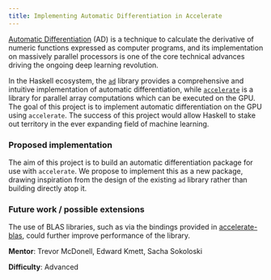 ```yaml
---
title: Implementing Automatic Differentiation in Accelerate
---
```


[Automatic Differentiation][wiki-ad] (AD) is a technique to calculate the
derivative of numeric functions expressed as computer programs, and its
implementation on massively parallel processors is one of the core technical
advances driving the ongoing deep learning revolution.

In the Haskell ecosystem, the [`ad`][hackage-ad] library provides a
comprehensive and intuitive implementation of automatic differentiation, while
[`accelerate`][hackage-accelerate] is a library for parallel array computations
which can be executed on <!-- multicore CPUs and --> the GPU. <!--
However, in order to support the more restrictive GPU architecture, `accelerate`
is implemented as an _embedded language_, and thus ... blah difficulties
--> The goal of this project is to implement automatic differentiation on
the GPU using `accelerate`. The success of this project would allow
Haskell to stake out territory in the ever expanding field of machine learning.

### Proposed implementation

The aim of this project is to build an automatic differentiation package for use
with `accelerate`. We propose to implement this as a new package, drawing
inspiration from the design of the existing `ad` library rather than building
directly atop it.

<!--
This proposal can be broken into two largely distinct phases:

  1. Update the `ad` library to work with a vectored representation, as
     described in [ad#2]. This would enable the library functions to operate
     using more traditional array representations for the AD variables, such as
     unboxed vectors, and, in particular, should enable us to use the GPU-backed
     arrays from `accelerate`.

  2. Using this new API as a base, add any necessary functions and instances
     required to execute operations from the `ad` library using `accelerate`.
     Since `accelerate` is implemented as an embedded language, it does not
     manipulate regular Haskell data types directly. Instead, we must specify
     how manipulating the AD variables corresponds to terms in the Accelerate
     language, so that these operations can be compiled into GPU code.
-->

### Future work / possible extensions

The use of BLAS libraries, such as via the bindings provided in
[accelerate-blas][hackage-accelerate-blas], could further improve performance of
the library.

<!--
[Accelerate](https://github.com/AccelerateHS) is a domain specific language for defining abstract
array computations in Haskell, which can then be executed by different computational architectures
including parallel processors and GPUs. Automatic Differentation is a technique for taking numerical
functions and analytically computing their derivatives by careful application of the chain rule. The
Haskell library [ad](https://github.com/ekmett/ad) is a comprehensive implementation of automatic
differentation based on standard Haskell types. However, because Accelerate reimplements much of
the Haskell type ecosystem, ad cannot be applied to numerical functions based on Accelerate arrays.

The goal of this project is to implement automatic differentiation within the Accelerate framework.
The combination of massively parallel/GPU combination and automatic differentation is one of the
core technical advances which is driving the ongoing deep learning revolution, and the success of
this project would allow Haskell to stake out territory in this ever expanding area.

From the standpoint of the `ad` package, there are a couple of paths forward.

One approach would be to apply changes similar to those that would required to allow, say, the
`Data.Complex` or the quaternions from `linear` to hold and work on values computed by `accelerate`.
Out of the box, those types do a lot of branching based on the values contained in the real or
imaginary parts, but a `Data.Quaternion.Simple` could be provided that was less careful about
definedness when dividing by zero, near branch cuts, or dealing with other barely defined edge-cases.

This would allow a simple Quaternion holding accelerate expressions for the parts to compute an accelerate
expression that works with the real and imaginary parts more or less abstractly. Similarly, producing
variants of AD modes that have had the value-dependent branchy edge-case handling removed would likely
allow taking the automatic derivative of accelerate expressions. The downside is that this edge-case
handling may be significant for some workloads.

Alternatively, more work could be provided on encoding this branchy logic in a form that could be
exposed to accelerate, rather than removing it entirely. This would require more work, but would allow
duplication of the current semantics at the cost of throughput, and a more complicated embedding.
-->


**Mentor**: Trevor McDonell, Edward Kmett, Sacha Sokoloski

**Difficulty**: Advanced

[wiki-ad]:                 https://en.wikipedia.org/wiki/Automatic_differentiation
[hackage-ad]:              http://hackage.haskell.org/package/ad
[hackage-accelerate]:      http://hackage.haskell.org/package/accelerate
[hackage-accelerate-blas]: https://hackage.haskell.org/package/accelerate-blas
[ad#2]:                    https://github.com/ekmett/ad/issues/2

